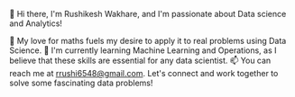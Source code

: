 👋 Hi there, I'm Rushikesh Wakhare, and I'm passionate about Data science and Analytics!

🧠 My love for maths fuels my desire to apply it to real problems using Data Science.
🌱 I'm currently learning Machine Learning and Operations, as I believe that these skills are essential for any data scientist.
📫 You can reach me at rrushi6548@gmail.com. Let's connect and work together to solve some fascinating data problems!

<!---
rushikesh6548/rushikesh6548 is a ✨ special ✨ repository because its `README.md` (this file) appears on your GitHub profile.
You can click the Preview link to take a look at your changes.
--->
